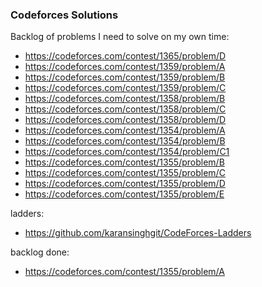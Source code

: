 ### Codeforces Solutions

Backlog of problems I need to solve on my own time:
- https://codeforces.com/contest/1365/problem/D
- https://codeforces.com/contest/1359/problem/A
- https://codeforces.com/contest/1359/problem/B
- https://codeforces.com/contest/1359/problem/C
- https://codeforces.com/contest/1358/problem/B
- https://codeforces.com/contest/1358/problem/C
- https://codeforces.com/contest/1358/problem/D
- https://codeforces.com/contest/1354/problem/A
- https://codeforces.com/contest/1354/problem/B
- https://codeforces.com/contest/1354/problem/C1
- https://codeforces.com/contest/1355/problem/B
- https://codeforces.com/contest/1355/problem/C
- https://codeforces.com/contest/1355/problem/D
- https://codeforces.com/contest/1355/problem/E

ladders:
- https://github.com/karansinghgit/CodeForces-Ladders

backlog done:
- https://codeforces.com/contest/1355/problem/A
